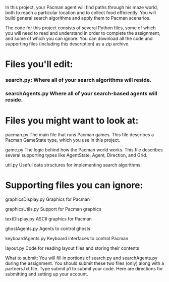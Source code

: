 In this project, your Pacman agent will find paths through his maze world, both to reach a particular location and to collect food efficiently. You will build general search algorithms and apply them to Pacman scenarios.

The code for this project consists of several Python files, some of which you will need to read and understand in order to complete the assignment, and some of which you can ignore. You can download all the code and supporting files (including this description) as a zip archive.

# Files you'll edit:
### search.py: Where all of your search algorithms will reside.
### searchAgents.py	Where all of your search-based agents will reside.

# Files you might want to look at:

pacman.py	The main file that runs Pacman games. This file describes a Pacman GameState type, which you use in this project.

game.py	The logic behind how the Pacman world works. This file describes several supporting types like AgentState, Agent, Direction, and Grid.

util.py	Useful data structures for implementing search algorithms.

# Supporting files you can ignore:

graphicsDisplay.py	Graphics for Pacman

graphicsUtils.py	Support for Pacman graphics

textDisplay.py	ASCII graphics for Pacman

ghostAgents.py	Agents to control ghosts

keyboardAgents.py	Keyboard interfaces to control Pacman

layout.py	Code for reading layout files and storing their contents

What to submit: You will fill in portions of search.py and searchAgents.py during the assignment. You should submit these two files (only) along with a partners.txt file. Type submit p1 to submit your code. Here are directions for submitting and setting up your account.

